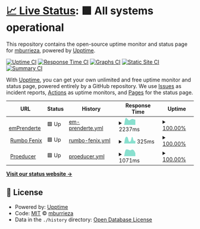 # [📈 Live Status](https://mburrieza.github.io/upptime): <!--live status--> **🟩 All systems operational**

This repository contains the open-source uptime monitor and status page for [mburrieza](https://mburrieza.github.io/upptime), powered by [Upptime](https://github.com/upptime/upptime).

[![Uptime CI](https://github.com/mburrieza/upptime/workflows/Uptime%20CI/badge.svg)](https://github.com/mburrieza/upptime/actions?query=workflow%3A%22Uptime+CI%22)
[![Response Time CI](https://github.com/mburrieza/upptime/workflows/Response%20Time%20CI/badge.svg)](https://github.com/mburrieza/upptime/actions?query=workflow%3A%22Response+Time+CI%22)
[![Graphs CI](https://github.com/mburrieza/upptime/workflows/Graphs%20CI/badge.svg)](https://github.com/mburrieza/upptime/actions?query=workflow%3A%22Graphs+CI%22)
[![Static Site CI](https://github.com/mburrieza/upptime/workflows/Static%20Site%20CI/badge.svg)](https://github.com/mburrieza/upptime/actions?query=workflow%3A%22Static+Site+CI%22)
[![Summary CI](https://github.com/mburrieza/upptime/workflows/Summary%20CI/badge.svg)](https://github.com/mburrieza/upptime/actions?query=workflow%3A%22Summary+CI%22)

With [Upptime](https://upptime.js.org), you can get your own unlimited and free uptime monitor and status page, powered entirely by a GitHub repository. We use [Issues](https://github.com/mburrieza/upptime/issues) as incident reports, [Actions](https://github.com/mburrieza/upptime/actions) as uptime monitors, and [Pages](https://mburrieza.github.io/upptime) for the status page.

<!--start: status pages-->
<!-- This summary is generated by Upptime (https://github.com/upptime/upptime) -->
<!-- Do not edit this manually, your changes will be overwritten -->
<!-- prettier-ignore -->
| URL | Status | History | Response Time | Uptime |
| --- | ------ | ------- | ------------- | ------ |
| <img alt="" src="https://icons.duckduckgo.com/ip3/www.emprenderte.com.ico" height="13"> [emPrenderte](https://www.emprenderte.com) | 🟩 Up | [em-prenderte.yml](https://github.com/mburrieza/upptime/commits/HEAD/history/em-prenderte.yml) | <details><summary><img alt="Response time graph" src="./graphs/em-prenderte/response-time-week.png" height="20"> 2237ms</summary><br><a href="https://mburrieza.github.io/upptime/history/em-prenderte"><img alt="Response time 1767" src="https://img.shields.io/endpoint?url=https%3A%2F%2Fraw.githubusercontent.com%2Fmburrieza%2Fupptime%2FHEAD%2Fapi%2Fem-prenderte%2Fresponse-time.json"></a><br><a href="https://mburrieza.github.io/upptime/history/em-prenderte"><img alt="24-hour response time 2045" src="https://img.shields.io/endpoint?url=https%3A%2F%2Fraw.githubusercontent.com%2Fmburrieza%2Fupptime%2FHEAD%2Fapi%2Fem-prenderte%2Fresponse-time-day.json"></a><br><a href="https://mburrieza.github.io/upptime/history/em-prenderte"><img alt="7-day response time 2237" src="https://img.shields.io/endpoint?url=https%3A%2F%2Fraw.githubusercontent.com%2Fmburrieza%2Fupptime%2FHEAD%2Fapi%2Fem-prenderte%2Fresponse-time-week.json"></a><br><a href="https://mburrieza.github.io/upptime/history/em-prenderte"><img alt="30-day response time 2270" src="https://img.shields.io/endpoint?url=https%3A%2F%2Fraw.githubusercontent.com%2Fmburrieza%2Fupptime%2FHEAD%2Fapi%2Fem-prenderte%2Fresponse-time-month.json"></a><br><a href="https://mburrieza.github.io/upptime/history/em-prenderte"><img alt="1-year response time 2122" src="https://img.shields.io/endpoint?url=https%3A%2F%2Fraw.githubusercontent.com%2Fmburrieza%2Fupptime%2FHEAD%2Fapi%2Fem-prenderte%2Fresponse-time-year.json"></a></details> | <details><summary><a href="https://mburrieza.github.io/upptime/history/em-prenderte">100.00%</a></summary><a href="https://mburrieza.github.io/upptime/history/em-prenderte"><img alt="All-time uptime 97.87%" src="https://img.shields.io/endpoint?url=https%3A%2F%2Fraw.githubusercontent.com%2Fmburrieza%2Fupptime%2FHEAD%2Fapi%2Fem-prenderte%2Fuptime.json"></a><br><a href="https://mburrieza.github.io/upptime/history/em-prenderte"><img alt="24-hour uptime 100.00%" src="https://img.shields.io/endpoint?url=https%3A%2F%2Fraw.githubusercontent.com%2Fmburrieza%2Fupptime%2FHEAD%2Fapi%2Fem-prenderte%2Fuptime-day.json"></a><br><a href="https://mburrieza.github.io/upptime/history/em-prenderte"><img alt="7-day uptime 100.00%" src="https://img.shields.io/endpoint?url=https%3A%2F%2Fraw.githubusercontent.com%2Fmburrieza%2Fupptime%2FHEAD%2Fapi%2Fem-prenderte%2Fuptime-week.json"></a><br><a href="https://mburrieza.github.io/upptime/history/em-prenderte"><img alt="30-day uptime 100.00%" src="https://img.shields.io/endpoint?url=https%3A%2F%2Fraw.githubusercontent.com%2Fmburrieza%2Fupptime%2FHEAD%2Fapi%2Fem-prenderte%2Fuptime-month.json"></a><br><a href="https://mburrieza.github.io/upptime/history/em-prenderte"><img alt="1-year uptime 100.00%" src="https://img.shields.io/endpoint?url=https%3A%2F%2Fraw.githubusercontent.com%2Fmburrieza%2Fupptime%2FHEAD%2Fapi%2Fem-prenderte%2Fuptime-year.json"></a></details>
| <img alt="" src="https://icons.duckduckgo.com/ip3/rumbofenix.com.ico" height="13"> [Rumbo Fenix](https://rumbofenix.com) | 🟩 Up | [rumbo-fenix.yml](https://github.com/mburrieza/upptime/commits/HEAD/history/rumbo-fenix.yml) | <details><summary><img alt="Response time graph" src="./graphs/rumbo-fenix/response-time-week.png" height="20"> 325ms</summary><br><a href="https://mburrieza.github.io/upptime/history/rumbo-fenix"><img alt="Response time 496" src="https://img.shields.io/endpoint?url=https%3A%2F%2Fraw.githubusercontent.com%2Fmburrieza%2Fupptime%2FHEAD%2Fapi%2Frumbo-fenix%2Fresponse-time.json"></a><br><a href="https://mburrieza.github.io/upptime/history/rumbo-fenix"><img alt="24-hour response time 213" src="https://img.shields.io/endpoint?url=https%3A%2F%2Fraw.githubusercontent.com%2Fmburrieza%2Fupptime%2FHEAD%2Fapi%2Frumbo-fenix%2Fresponse-time-day.json"></a><br><a href="https://mburrieza.github.io/upptime/history/rumbo-fenix"><img alt="7-day response time 325" src="https://img.shields.io/endpoint?url=https%3A%2F%2Fraw.githubusercontent.com%2Fmburrieza%2Fupptime%2FHEAD%2Fapi%2Frumbo-fenix%2Fresponse-time-week.json"></a><br><a href="https://mburrieza.github.io/upptime/history/rumbo-fenix"><img alt="30-day response time 316" src="https://img.shields.io/endpoint?url=https%3A%2F%2Fraw.githubusercontent.com%2Fmburrieza%2Fupptime%2FHEAD%2Fapi%2Frumbo-fenix%2Fresponse-time-month.json"></a><br><a href="https://mburrieza.github.io/upptime/history/rumbo-fenix"><img alt="1-year response time 295" src="https://img.shields.io/endpoint?url=https%3A%2F%2Fraw.githubusercontent.com%2Fmburrieza%2Fupptime%2FHEAD%2Fapi%2Frumbo-fenix%2Fresponse-time-year.json"></a></details> | <details><summary><a href="https://mburrieza.github.io/upptime/history/rumbo-fenix">100.00%</a></summary><a href="https://mburrieza.github.io/upptime/history/rumbo-fenix"><img alt="All-time uptime 100.00%" src="https://img.shields.io/endpoint?url=https%3A%2F%2Fraw.githubusercontent.com%2Fmburrieza%2Fupptime%2FHEAD%2Fapi%2Frumbo-fenix%2Fuptime.json"></a><br><a href="https://mburrieza.github.io/upptime/history/rumbo-fenix"><img alt="24-hour uptime 100.00%" src="https://img.shields.io/endpoint?url=https%3A%2F%2Fraw.githubusercontent.com%2Fmburrieza%2Fupptime%2FHEAD%2Fapi%2Frumbo-fenix%2Fuptime-day.json"></a><br><a href="https://mburrieza.github.io/upptime/history/rumbo-fenix"><img alt="7-day uptime 100.00%" src="https://img.shields.io/endpoint?url=https%3A%2F%2Fraw.githubusercontent.com%2Fmburrieza%2Fupptime%2FHEAD%2Fapi%2Frumbo-fenix%2Fuptime-week.json"></a><br><a href="https://mburrieza.github.io/upptime/history/rumbo-fenix"><img alt="30-day uptime 100.00%" src="https://img.shields.io/endpoint?url=https%3A%2F%2Fraw.githubusercontent.com%2Fmburrieza%2Fupptime%2FHEAD%2Fapi%2Frumbo-fenix%2Fuptime-month.json"></a><br><a href="https://mburrieza.github.io/upptime/history/rumbo-fenix"><img alt="1-year uptime 100.00%" src="https://img.shields.io/endpoint?url=https%3A%2F%2Fraw.githubusercontent.com%2Fmburrieza%2Fupptime%2FHEAD%2Fapi%2Frumbo-fenix%2Fuptime-year.json"></a></details>
| <img alt="" src="https://icons.duckduckgo.com/ip3/www.proeducer.com.ico" height="13"> [Proeducer](http://www.proeducer.com) | 🟩 Up | [proeducer.yml](https://github.com/mburrieza/upptime/commits/HEAD/history/proeducer.yml) | <details><summary><img alt="Response time graph" src="./graphs/proeducer/response-time-week.png" height="20"> 1071ms</summary><br><a href="https://mburrieza.github.io/upptime/history/proeducer"><img alt="Response time 1040" src="https://img.shields.io/endpoint?url=https%3A%2F%2Fraw.githubusercontent.com%2Fmburrieza%2Fupptime%2FHEAD%2Fapi%2Fproeducer%2Fresponse-time.json"></a><br><a href="https://mburrieza.github.io/upptime/history/proeducer"><img alt="24-hour response time 541" src="https://img.shields.io/endpoint?url=https%3A%2F%2Fraw.githubusercontent.com%2Fmburrieza%2Fupptime%2FHEAD%2Fapi%2Fproeducer%2Fresponse-time-day.json"></a><br><a href="https://mburrieza.github.io/upptime/history/proeducer"><img alt="7-day response time 1071" src="https://img.shields.io/endpoint?url=https%3A%2F%2Fraw.githubusercontent.com%2Fmburrieza%2Fupptime%2FHEAD%2Fapi%2Fproeducer%2Fresponse-time-week.json"></a><br><a href="https://mburrieza.github.io/upptime/history/proeducer"><img alt="30-day response time 1090" src="https://img.shields.io/endpoint?url=https%3A%2F%2Fraw.githubusercontent.com%2Fmburrieza%2Fupptime%2FHEAD%2Fapi%2Fproeducer%2Fresponse-time-month.json"></a><br><a href="https://mburrieza.github.io/upptime/history/proeducer"><img alt="1-year response time 1037" src="https://img.shields.io/endpoint?url=https%3A%2F%2Fraw.githubusercontent.com%2Fmburrieza%2Fupptime%2FHEAD%2Fapi%2Fproeducer%2Fresponse-time-year.json"></a></details> | <details><summary><a href="https://mburrieza.github.io/upptime/history/proeducer">100.00%</a></summary><a href="https://mburrieza.github.io/upptime/history/proeducer"><img alt="All-time uptime 86.30%" src="https://img.shields.io/endpoint?url=https%3A%2F%2Fraw.githubusercontent.com%2Fmburrieza%2Fupptime%2FHEAD%2Fapi%2Fproeducer%2Fuptime.json"></a><br><a href="https://mburrieza.github.io/upptime/history/proeducer"><img alt="24-hour uptime 100.00%" src="https://img.shields.io/endpoint?url=https%3A%2F%2Fraw.githubusercontent.com%2Fmburrieza%2Fupptime%2FHEAD%2Fapi%2Fproeducer%2Fuptime-day.json"></a><br><a href="https://mburrieza.github.io/upptime/history/proeducer"><img alt="7-day uptime 100.00%" src="https://img.shields.io/endpoint?url=https%3A%2F%2Fraw.githubusercontent.com%2Fmburrieza%2Fupptime%2FHEAD%2Fapi%2Fproeducer%2Fuptime-week.json"></a><br><a href="https://mburrieza.github.io/upptime/history/proeducer"><img alt="30-day uptime 100.00%" src="https://img.shields.io/endpoint?url=https%3A%2F%2Fraw.githubusercontent.com%2Fmburrieza%2Fupptime%2FHEAD%2Fapi%2Fproeducer%2Fuptime-month.json"></a><br><a href="https://mburrieza.github.io/upptime/history/proeducer"><img alt="1-year uptime 99.96%" src="https://img.shields.io/endpoint?url=https%3A%2F%2Fraw.githubusercontent.com%2Fmburrieza%2Fupptime%2FHEAD%2Fapi%2Fproeducer%2Fuptime-year.json"></a></details>

<!--end: status pages-->

[**Visit our status website →**](https://mburrieza.github.io/upptime)

## 📄 License

- Powered by: [Upptime](https://github.com/upptime/upptime)
- Code: [MIT](./LICENSE) © [mburrieza](https://mburrieza.github.io/upptime)
- Data in the `./history` directory: [Open Database License](https://opendatacommons.org/licenses/odbl/1-0/)
